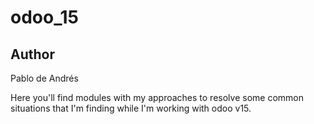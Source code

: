 # odoo_15

## Author

Pablo de Andrés

Here you'll find modules with my approaches to resolve some common situations that I'm finding while I'm working with odoo v15.
